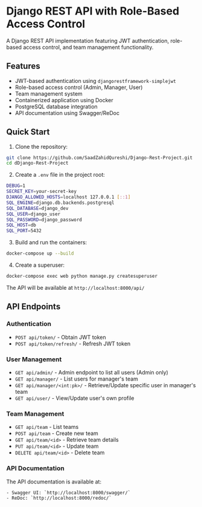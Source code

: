 # Django REST API with Role-Based Access Control

A Django REST API implementation featuring JWT authentication, role-based access control, and team management functionality.

## Features

- JWT-based authentication using `djangorestframework-simplejwt`
- Role-based access control (Admin, Manager, User)
- Team management system
- Containerized application using Docker
- PostgreSQL database integration
- API documentation using Swagger/ReDoc


## Quick Start

1. Clone the repository:
```bash
git clone https://github.com/SaadZahidQureshi/Django-Rest-Project.git
cd dDjango-Rest-Project
```

2. Create a `.env` file in the project root:
```bash
DEBUG=1
SECRET_KEY=your-secret-key
DJANGO_ALLOWED_HOSTS=localhost 127.0.0.1 [::1]
SQL_ENGINE=django.db.backends.postgresql
SQL_DATABASE=django_dev
SQL_USER=django_user
SQL_PASSWORD=django_password
SQL_HOST=db
SQL_PORT=5432
```

3. Build and run the containers:
```bash
docker-compose up --build
```

4. Create a superuser:
```bash
docker-compose exec web python manage.py createsuperuser
```

The API will be available at `http://localhost:8000/api/`

## API Endpoints

### Authentication
- `POST api/token/` - Obtain JWT token
- `POST api/token/refresh/` - Refresh JWT token

### User Management
- `GET api/admin/` - Admin endpoint to list all users (Admin only)
- `GET api/manager/` - List users for manager's team
- `GET api/manager/<int:pk>/` - Retrieve/Update specific user in manager's team
- `GET api/user/` - View/Update user's own profile

### Team Management
- `GET api/team` - List teams
- `POST api/team` - Create new team
- `GET api/team/<id>` - Retrieve team details
- `PUT api/team/<id>` - Update team
- `DELETE api/team/<id>` - Delete team


### API Documentation
The API documentation is available at:
```
- Swagger UI: `http://localhost:8000/swagger/`
- ReDoc: `http://localhost:8000/redoc/`

